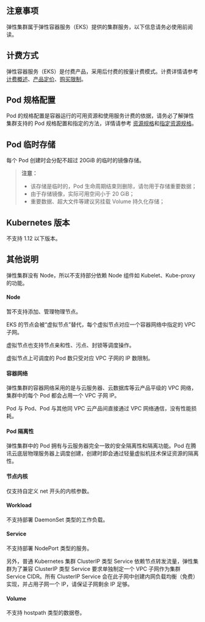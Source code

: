 ## 注意事项
弹性集群属于弹性容器服务（EKS）提供的集群服务，以下信息请务必使用前阅读。

## 计费方式
弹性容器服务（EKS）是付费产品，采用后付费的按量计费模式。计费详情请参考 [计费概述](https://cloud.tencent.com/document/product/457/39807)、[产品定价](https://cloud.tencent.com/document/product/457/39806)、[购买限制](https://cloud.tencent.com/document/product/457/39821)。

## Pod 规格配置
Pod 的规格配置是容器运行的可用资源和使用服务计费的依据，请务必了解弹性集群支持的 Pod 规格配置和指定的方法，详情请参考 [资源规格](https://cloud.tencent.com/document/product/457/39808)和[指定资源规格](https://cloud.tencent.com/document/product/457/44174)。


## Pod 临时存储
每个 Pod 创建时会分配不超过 20GiB 的临时的镜像存储。

>**注意：**
>- 该存储是临时的，Pod 生命周期结束则删除，请勿用于存储重要数据；
>- 由于存储镜像，实际可用空间小于 20 GiB；
>- 重要数据、超大文件等建议另挂载 Volume 持久化存储；

## Kubernetes 版本
不支持 1.12 以下版本。

## 其他说明
弹性集群没有 Node，所以不支持部分依赖 Node 组件如 Kubelet、Kube-proxy 的功能。
#### Node
暂不支持添加、管理物理节点。

EKS 的节点会被“虚拟节点”替代，每个虚拟节点对应一个容器网络中指定的 VPC 子网。

虚拟节点也支持节点亲和性、污点、封锁等调度操作。

虚拟节点上可调度的 Pod 数只受对应 VPC 子网的 IP 数限制。

#### 容器网络
弹性集群的容器网络采用的是与云服务器、云数据库等云产品平级的 VPC 网络，集群中的每个 Pod 都会占用一个 VPC 子网 IP。

Pod 与 Pod、Pod 与其他同 VPC 云产品间直接通过 VPC 网络通信，没有性能损耗。

#### Pod 隔离性
弹性集群中的 Pod 拥有与云服务器完全一致的安全隔离性和隔离功能。Pod 在腾讯云底层物理服务器上调度创建，创建时即会通过轻量虚拟机技术保证资源的隔离性。

#### 节点内核
仅支持自定义 net 开头的内核参数。

#### Workload
不支持部署 DaemonSet 类型的工作负载。

#### Service
不支持部署 NodePort 类型的服务。

另外，普通 Kubernetes 集群 ClusterIP 类型 Service 依赖节点转发流量，弹性集群为了兼容 ClusterIP 类型 Service 要求单独制定一个 VPC 子网作为集群 Service CIDR。所有 ClusterIP Service 会在此子网中创建内网负载均衡（免费）实现，并占用子网一个 IP，请保证子网剩余 IP 足够。

#### Volume
不支持 hostpath 类型的数据卷。
